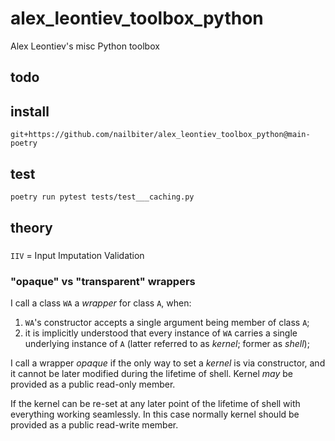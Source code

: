 # alex_leontiev_toolbox_python
Alex Leontiev's misc Python toolbox

## todo

## install

`git+https://github.com/nailbiter/alex_leontiev_toolbox_python@main-poetry`

## test

```sh
poetry run pytest tests/test___caching.py
```

## theory

### 

`IIV` = Input Imputation Validation

### "opaque" vs "transparent" wrappers

I call a class `WA` a *wrapper* for class `A`, when:

1. `WA`'s constructor accepts a single argument being member of class `A`;
2. it is implicitly understood that every instance of `WA` carries a single underlying instance of `A` (latter referred to as *kernel*; former
as *shell*);

I call a wrapper *opaque* if the only way to set a *kernel* is via constructor, and it cannot be later modified during the lifetime of shell.
Kernel *may* be provided as a public read-only member.

If the kernel can be re-set at any later point of the lifetime of shell with everything working seamlessly. In this case normally kernel should
be provided as a public read-write member.

